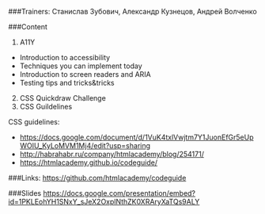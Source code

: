 ###Trainers: Станислав Зубович, Александр Кузнецов, Андрей Волченко

###Content
1. A11Y
  - Introduction to accessibility
  - Techniques you can implement today
  - Introduction to screen readers and ARIA
  - Testing tips and tricks&tricks
2. CSS Quickdraw Challenge
3. CSS Guildelines

CSS guidelines:
- https://docs.google.com/document/d/1VuK4txlVwjtm7Y1JuonEfGr5eUpWOIU_KyLoMVM1Mj4/edit?usp=sharing
- http://habrahabr.ru/company/htmlacademy/blog/254171/
- https://htmlacademy.github.io/codeguide/

###Links:
https://github.com/htmlacademy/codeguide

###Slides
https://docs.google.com/presentation/embed?id=1PKLEohYH1SNxY_sJeX2OxplNthZK0XRAryXaTQs9ALY